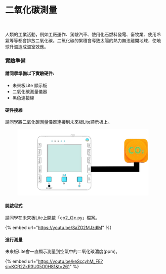 # 二氧化碳測量

<figure><img src="https://files.gitbook.com/v0/b/gitbook-x-prod.appspot.com/o/spaces%2F6uJvpXC43onNIIwhMlWo%2Fuploads%2Fwz3FGxK4rQClD0JyYLy7%2Fimage.png?alt=media&#x26;token=2b5f382d-daf8-4604-bb4e-9f5b9a69cc76" alt=""><figcaption></figcaption></figure>

人類的工業活動，例如工廠運作、駕駛汽車、使用化石燃料發電、畜牧業、使用冷氣等等都會排放二氧化碳。二氧化碳的累積會導致太陽的熱力無法離開地球，使地球升溫造成溫室效應。

### 實驗準備

#### 請同學準備以下實驗硬件:

* 未來板Lite 顯示板
* 二氧化碳測量儀器
* 黑色連接線

#### 硬件接線

請同學將二氧化碳測量儀器連接到未來板Lite顯示板上。

<figure><img src="../../.gitbook/assets/co2sensor_wiring.png" alt=""><figcaption></figcaption></figure>

#### 開啟程式

請同學在未來板Lite上開啟「co2\_i2c.py」檔案。

{% embed url="https://youtu.be/SaZO2MJzdlM" %}

#### 進行測量

未來板Lite會一直顯示測量到空氣中的二氧化碳濃度(ppm)。

{% embed url="https://youtu.be/keSccyhM_FE?si=KCR2ZkR3U05O0H81&t=261" %}

